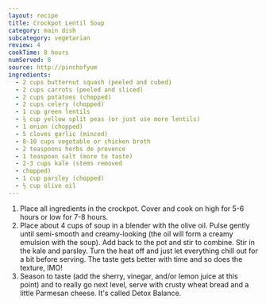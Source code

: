 ```yaml
---
layout: recipe
title: Crockpot Lentil Soup
category: main dish
subcategory: vegetarian
review: 4
cookTime: 8 hours
numServed: 8
source: http://pinchofyum
ingredients:
  - 2 cups butternut squash (peeled and cubed)
  - 2 cups carrots (peeled and sliced)
  - 2 cups potatoes (chopped)
  - 2 cups celery (chopped)
  - 1 cup green lentils
  - ¾ cup yellow split peas (or just use more lentils)
  - 1 onion (chopped)
  - 5 cloves garlic (minced)
  - 8-10 cups vegetable or chicken broth
  - 2 teaspoons herbs de provence
  - 1 teaspoon salt (more to taste)
  - 2-3 cups kale (stems removed
  - chopped)
  - 1 cup parsley (chopped)
  - ½ cup olive oil
---
```


1. Place all ingredients in the crockpot. Cover and cook on high for 5-6 hours or low for 7-8 hours.
2. Place about 4 cups of soup in a blender with the olive oil. Pulse gently until semi-smooth and creamy-looking (the oil will form a creamy emulsion with the soup). Add back to the pot and stir to combine. Stir in the kale and parsley. Turn the heat off and just let everything chill out for a bit before serving. The taste gets better with time and so does the texture, IMO!
3. Season to taste (add the sherry, vinegar, and/or lemon juice at this point) and to really go next level, serve with crusty wheat bread and a little Parmesan cheese. It's called Detox Balance.
